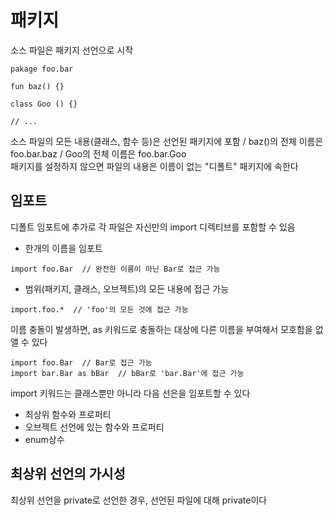 # 패키지
소스 파일은 패키지 선언으로 시작
```
pakage foo.bar

fun baz() {}

class Goo () {}

// ...
```
소스 파일의 모든 내용(클래스, 함수 등)은 선언된 패키지에 포함 / baz()의 전체 이름은 foo.bar.baz / Goo의 전체 이름은 foo.bar.Goo   
패키지를 설정하지 않으면 파일의 내용은 이름이 없는 "디폴트" 패키지에 속한다
## 임포트
디폴트 임포트에 추가로 각 파일은 자신만의 import 디렉티브를 포함할 수 있음   
- 한개의 이름을 임포트
```
import foo.Bar  // 완전한 이름이 아닌 Bar로 접근 가능
```
- 범위(패키지, 클래스, 오브젝트)의 모든 내용에 접근 가능
```
import.foo.*  // 'foo'의 모든 것에 접근 가능
```
이름 충돌이 발생하면, as 키워드로 충돌하는 대상에 다른 이름을 부여해서 모호함을 없앨 수 있다
```
import foo.Bar  // Bar로 접근 가능
import bar.Bar as bBar  // bBar로 'bar.Bar'에 접근 가능
```
import 키워드는 클래스뿐만 아니라 다음 선은을 임포트할 수 있다   
- 최상위 함수와 프로퍼티   
- 오브젝트 선언에 있는 함수와 프로퍼티   
- enum상수
## 최상위 선언의 가시성
최상위 선언을 private로 선언한 경우, 선언된 파일에 대해 private이다
